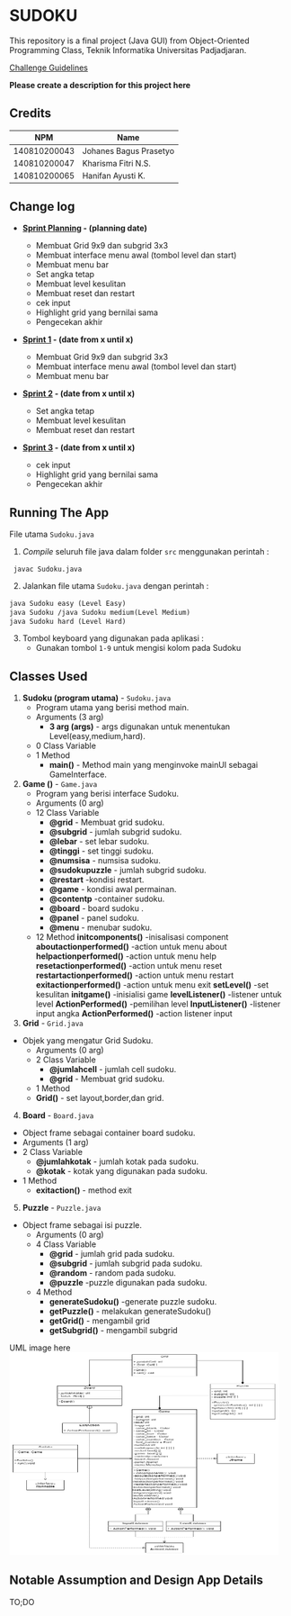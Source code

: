 # SUDOKU

This repository is a final project (Java GUI) from Object-Oriented Programming Class, Teknik Informatika Universitas Padjadjaran. 

[Challenge Guidelines](challenge-guideline.md)

**Please create a description for this project here**

## Credits
| NPM           | Name                    |
| ------------- |-------------------------|
| 140810200043  | Johanes Bagus Prasetyo  |
| 140810200047  | Kharisma Fitri N.S.     |
| 140810200065  | Hanifan Ayusti K.       |

## Change log
- **[Sprint Planning](changelog/sprint-planning.md) - (planning date)** 
   - Membuat Grid 9x9 dan subgrid 3x3
   - Membuat interface menu awal (tombol level dan start)
   - Membuat menu bar
   - Set angka tetap
   - Membuat level kesulitan
   - Membuat reset dan restart
   - cek input
   - Highlight grid yang bernilai sama
   - Pengecekan akhir

- **[Sprint 1](changelog/sprint-1.md) - (date from x until x)** 
   - Membuat Grid 9x9 dan subgrid 3x3
   - Membuat interface menu awal (tombol level dan start)
   - Membuat menu bar

- **[Sprint 2](changelog/sprint-2.md) - (date from x until x)** 
   - Set angka tetap
   - Membuat level kesulitan
   - Membuat reset dan restart
   
- **[Sprint 3](changelog/sprint-3.md) - (date from x until x)** 
   - cek input
   - Highlight grid yang bernilai sama
   - Pengecekan akhir

## Running The App

File utama `Sudoku.java` 

1. *Compile* seluruh file java dalam folder `src` menggunakan perintah :

``` 
 javac Sudoku.java 
 ``` 

2. Jalankan file utama `Sudoku.java` dengan perintah :

 ``` 
 java Sudoku easy (Level Easy)
 java Sudoku /java Sudoku medium(Level Medium)
 java Sudoku hard (Level Hard)
 ``` 

3. Tombol keyboard yang digunakan pada aplikasi :
   - Gunakan tombol `1-9` untuk mengisi kolom pada Sudoku


## Classes Used

1. **Sudoku (program utama)** -
`Sudoku.java` 
   - Program utama yang berisi method main.
   - Arguments (3 arg)
      - **3 arg (args)** - args  digunakan untuk menentukan Level(easy,medium,hard).
   - 0 Class Variable
   - 1 Method
      - **main()** - Method main yang menginvoke mainUI sebagai GameInterface.
2. **Game ()** -
`Game.java` 
   - Program  yang berisi interface Sudoku.
   - Arguments (0 arg)
   - 12 Class Variable
      - **@grid** - Membuat grid sudoku.
      - **@subgrid** - jumlah subgrid sudoku.
       - **@lebar** - set lebar sudoku.
      - **@tinggi** - set tinggi sudoku.
       - **@numsisa** - numsisa sudoku.
      - **@sudokupuzzle** - jumlah subgrid sudoku.
       - **@restart** -kondisi restart.
      - **@game** - kondisi awal permainan.
      - **@contentp** -container sudoku.
      - **@board** - board sudoku .
      - **@panel** - panel  sudoku.
      - **@menu** - menubar sudoku.
   - 12 Method
      **initcomponents()** -inisalisasi component
      **aboutactionperformed()** -action untuk menu about
      **helpactionperformed()** -action untuk menu help
      **resetactionperformed()** -action untuk menu reset
      **restartactionperformed()** -action untuk menu restart
      **exitactionperformed()** -action untuk menu exit
      **setLevel()** -set kesulitan
      **initgame()** -inisialisi game
      **levelListener()** -listener untuk level
      **ActionPerformed()** -pemilihan level
      **InputListener()** -listener input angka
      **ActionPerformed()** -action listener input
3. **Grid** - 
`Grid.java` 
- Objek yang mengatur Grid Sudoku.
   - Arguments (0 arg)
   - 2 Class Variable
      - **@jumlahcell** - jumlah cell sudoku.
      - **@grid** - Membuat grid sudoku.
   - 1 Method
    - **Grid()** - set layout,border,dan grid.
 4. **Board** -
`Board.java`
   - Object frame sebagai container board sudoku.
   - Arguments (1 arg)
   - 2 Class Variable
      - **@jumlahkotak** - jumlah kotak pada sudoku.
      - **@kotak** - kotak yang digunakan pada sudoku. 
   - 1 Method
      - **exitaction()** - method exit
 5. **Puzzle** -
`Puzzle.java`
- Object frame sebagai isi puzzle.
   - Arguments (0 arg)
   - 4 Class Variable
      - **@grid** - jumlah grid pada sudoku.
      - **@subgrid** - jumlah subgrid pada sudoku.
      - **@random** - random  pada sudoku.
      - **@puzzle** -puzzle digunakan pada sudoku.    
   - 4 Method
      - **generateSudoku()** -generate puzzle sudoku.
      - **getPuzzle()** - melakukan generateSudoku()
      - **getGrid()** - mengambil grid
      - **getSubgrid()** - mengambil subgrid




UML image here
<img src="UML.png" width="480" height="360">

## Notable Assumption and Design App Details

TO;DO